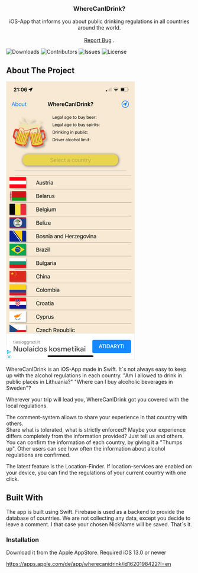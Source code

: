 <br/>
<p align="center">
  <h3 align="center">WhereCanIDrink?</h3>

  <p align="center">
    iOS-App that informs you about public drinking regulations in all countries around the world.
    <br/>
    <br/>
    <a href="https://github.com/schech1/WhereCanIDrink/issues">Report Bug</a>
    .
  </p>
</p>

![Downloads](https://img.shields.io/github/downloads/schech1/WhereCanIDrink/total) ![Contributors](https://img.shields.io/github/contributors/schech1/WhereCanIDrink?color=dark-green) ![Issues](https://img.shields.io/github/issues/schech1/WhereCanIDrink) ![License](https://img.shields.io/github/license/schech1/WhereCanIDrink) 

## About The Project

![Screen Shot](https://github.com/schech1/WhereCanIDrink/blob/main/image0.png)

WhereCanIDrink is an iOS-App made in Swift. 
It`s not always easy to keep up with the alcohol regulations in each country. 
"Am I allowed to drink in public places in Lithuania?"
"Where can I buy alcoholic beverages in Sweden"?

Wherever your trip will lead you, WhereCanIDrink got you covered with the local regulations.

The comment-system allows to share your experience in that country with others.  
Share what is tolerated, what is strictly enforced? 
Maybe your experience differs completely from the information provided? Just tell us and others.
You can confirm the information of each country, by giving it a "Thumps up". Other users can see how often the information about alcohol regulations are confirmed.

The latest feature is the Location-Finder. If location-services are enabled on your device, you can find the regulations of your current country with one click.

## Built With

The app is built using Swift. Firebase is used as a backend to provide the database of countries. 
We are not collecting any data, except you decide to leave a comment.
I that case your chosen NickName will be saved.
That`s it.

### Installation

Download it from the Apple AppStore.
Required iOS 13.0 or newer

https://apps.apple.com/de/app/wherecanidrink/id1620198422?l=en
